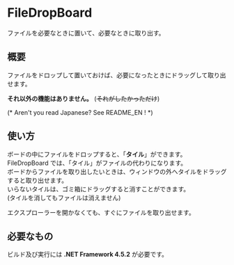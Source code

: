 # FileDropBoard
ファイルを必要なときに置いて、必要なときに取り出す。

## 概要
 ファイルをドロップして置いておけば、必要になったときにドラッグして取り出せます。
  
 **それ以外の機能はありません。** (~~それがしたかっただけ~~)
  
(* Aren't you read Japanese? See README_EN ! *)
  
## 使い方
 ボードの中にファイルをドロップすると、「**タイル**」ができます。  
 FileDropBoard では、「タイル」がファイルの代わりになります。  
 ボードからファイルを取り出したいときは、ウィンドウの外へタイルをドラッグすると取り出せます。  
 いらないタイルは、ゴミ箱にドラッグすると消すことができます。  
 (タイルを消してもファイルは消えません)  
  
 エクスプローラーを開かなくても、すぐにファイルを取り出せます。
  
## 必要なもの
 ビルド及び実行には **.NET Framework 4.5.2** が必要です。
